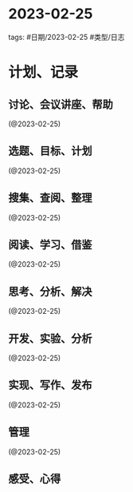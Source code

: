 

# 2023-02-25


tags: #日期/2023-02-25 #类型/日志 


# 计划、记录

## 讨论、会议讲座、帮助

(@2023-02-25)



## 选题、目标、计划

(@2023-02-25)



## 搜集、查阅、整理

(@2023-02-25)



## 阅读、学习、借鉴

(@2023-02-25)



## 思考、分析、解决

(@2023-02-25)



## 开发、实验、分析

(@2023-02-25)



## 实现、写作、发布

(@2023-02-25)





## 管理

(@2023-02-25)



## 感受、心得



